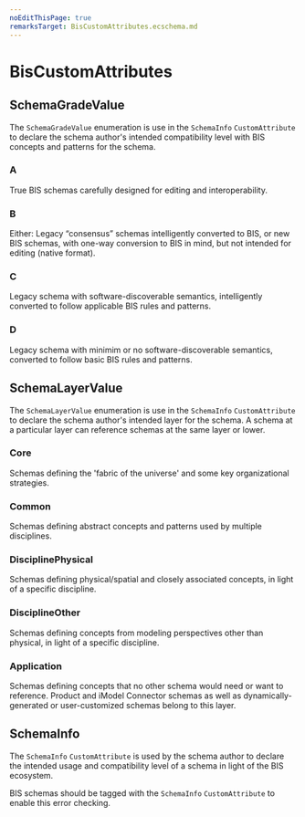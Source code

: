 ```yaml
---
noEditThisPage: true
remarksTarget: BisCustomAttributes.ecschema.md
---
```


# BisCustomAttributes

## SchemaGradeValue

The `SchemaGradeValue` enumeration is use in the `SchemaInfo` `CustomAttribute` to declare the schema author's intended compatibility level with BIS concepts and patterns for the schema.

### A

True BIS schemas carefully designed for editing and interoperability.

### B

Either: Legacy “consensus” schemas intelligently converted to BIS, or new BIS schemas, with one-way conversion to BIS in mind, but not intended for editing (native format).

### C

Legacy schema with software-discoverable semantics, intelligently converted to follow applicable BIS rules and patterns.

### D

Legacy schema with minimim or no software-discoverable semantics, converted to follow basic BIS rules and patterns.

## SchemaLayerValue

The `SchemaLayerValue` enumeration is use in the `SchemaInfo` `CustomAttribute` to declare the schema author's intended layer for the schema. A schema at a particular layer can reference schemas at the same layer or lower.

### Core

Schemas defining the 'fabric of the universe' and some key organizational strategies.

### Common

Schemas defining abstract concepts and patterns used by multiple disciplines.

### DisciplinePhysical

Schemas defining physical/spatial and closely associated concepts, in light of a specific discipline.

### DisciplineOther

Schemas defining concepts from modeling perspectives other than physical, in light of a specific discipline.

### Application

Schemas defining concepts that no other schema would need or want to reference. Product and iModel Connector schemas as well as dynamically-generated or user-customized schemas belong to this layer.

## SchemaInfo

The `SchemaInfo` `CustomAttribute` is used by the schema author to declare the intended usage and compatibility level of a schema in light of the BIS ecosystem. 

BIS schemas should be tagged with the `SchemaInfo` `CustomAttribute` to enable this error checking.